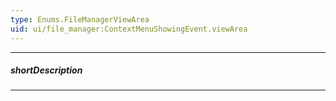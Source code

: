 ```yaml
---
type: Enums.FileManagerViewArea
uid: ui/file_manager:ContextMenuShowingEvent.viewArea
---
```

---
##### shortDescription
<!-- Description goes here -->

---
<!-- Description goes here -->